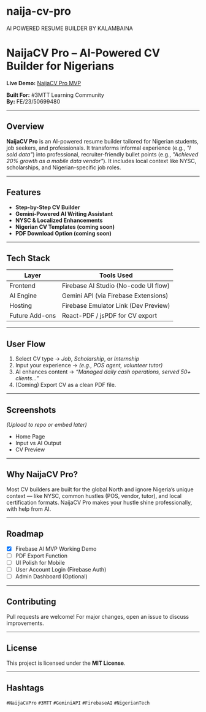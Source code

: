 # naija-cv-pro
AI POWERED RESUME BUILDER BY KALAMBAINA
# NaijaCV Pro – AI-Powered CV Builder for Nigerians

**Live Demo:** [NaijaCV Pro MVP](https://9000-firebase-studio-1747573203208.cluster-c23mj7ubf5fxwq6nrbev4ugaxa.cloudworkstations.dev)

**Built For:** #3MTT Learning Community  
**By:** FE/23/50699480

---

## Overview

**NaijaCV Pro** is an AI-powered resume builder tailored for Nigerian students, job seekers, and professionals. It transforms informal experience (e.g., *"I sold data"*) into professional, recruiter-friendly bullet points (e.g., *"Achieved 20% growth as a mobile data vendor"*). It includes local context like NYSC, scholarships, and Nigerian-specific job roles.

---

## Features

- **Step-by-Step CV Builder**
- **Gemini-Powered AI Writing Assistant**
- **NYSC & Localized Enhancements**
- **Nigerian CV Templates (coming soon)**
- **PDF Download Option (coming soon)**

---

## Tech Stack

| Layer              | Tools Used                                   |
|--------------------|-----------------------------------------------|
| Frontend           | Firebase AI Studio (No-code UI flow)          |
| AI Engine          | Gemini API (via Firebase Extensions)          |
| Hosting            | Firebase Emulator Link (Dev Preview)          |
| Future Add-ons     | React-PDF / jsPDF for CV export               |

---

## User Flow

1. Select CV type → *Job*, *Scholarship*, or *Internship*  
2. Input your experience → *(e.g., POS agent, volunteer tutor)*  
3. AI enhances content → *“Managed daily cash operations, served 50+ clients…”*  
4. (Coming) Export CV as a clean PDF file.

---

## Screenshots

*(Upload to repo or embed later)*  
- Home Page  
- Input vs AI Output  
- CV Preview

---

## Why NaijaCV Pro?

Most CV builders are built for the global North and ignore Nigeria’s unique context — like NYSC, common hustles (POS, vendor, tutor), and local certification formats. NaijaCV Pro makes your hustle shine professionally, with help from AI.

---

## Roadmap

- [x] Firebase AI MVP Working Demo  
- [ ] PDF Export Function  
- [ ] UI Polish for Mobile  
- [ ] User Account Login (Firebase Auth)  
- [ ] Admin Dashboard (Optional)

---

## Contributing

Pull requests are welcome! For major changes, open an issue to discuss improvements.

---

## License

This project is licensed under the **MIT License**.

---

## Hashtags

`#NaijaCVPro` `#3MTT` `#GeminiAPI` `#FirebaseAI` `#NigerianTech`
